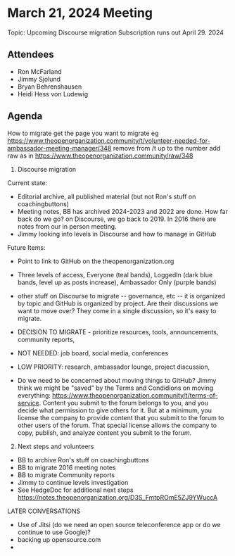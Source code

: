 # March 21, 2024 Meeting

Topic: Upcoming Discourse migration 
Subscription runs out April 29. 2024 


## Attendees 

* Ron McFarland
* Jimmy Sjolund
* Bryan Behrenshausen
* Heidi Hess von Ludewig 

## Agenda

How to migrate
get the page you want to migrate
eg https://www.theopenorganization.community/t/volunteer-needed-for-ambassador-meeting-manager/348
remove from /t up to the number
add raw
as in https://www.theopenorganization.community/raw/348

1. Discourse migration

Current state: 
- Editorial archive, all published material (but not Ron's stuff on coachingbuttons)
- Meeting notes, BB has archived 2024-2023 and 2022 are done. How far back do we go? on Discourse, we go back to 2019. In 2016 there are notes from our in person meeting.
- Jimmy looking into levels in Discourse and how to manage in GitHub

  
Future Items: 

- Point to link to GitHub on the theopenorganization.org
- Three levels of access, Everyone (teal bands), LoggedIn (dark blue bands, level up as posts increase), Ambassador Only (purple bands)
- other stuff on Discourse to migrate -- governance, etc -- it is organized by topic and GitHub is organized by project. Are their discussions we want to move over? They come in a single discussion, so it's easy to migrate.
- DECISION TO MIGRATE - prioritize resources, tools, announcements, community reports, 
- NOT NEEDED: job board, social media, conferences 
- LOW PRIORITY: research, ambassador lounge, project discussion, 

- Do we need to be concerned about moving things to GitHub? Jimmy think we might be "saved" by the Terms and Condidions on moving everything: https://www.theopenorganization.community/t/terms-of-service. Content you submit to the forum belongs to you, and you decide what permission to give others for it. But at a minimum, you license the company to provide content that you submit to the forum to other users of the forum. That special license allows the company to copy, publish, and analyze content you submit to the forum.


2. Next steps and volunteers
- BB to archive Ron's stuff on coachingbuttons
- BB to migrate 2016 meeting notes
- BB to migrate Community reports 
- Jimmy to continue levels investigation
- See HedgeDoc for additional next steps https://notes.theopenorganization.org/D3S_FmtpROmE5ZJ9YWuccA

LATER CONVERSATIONS
- Use of Jitsi (do we need an open source teleconference app or do we continue to use Google)?
- backing up opensource.com
- 




